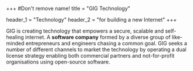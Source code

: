 +++
#Don't remove name!
title = "GIG Technology"

header_1 = "Technology"
header_2 = "for building a new Internet"
+++

GIG is creating technology that empowers a secure, scalable and self-healing internet. A **software company** formed by a diverse group of like-minded entrepreneurs and engineers chasing a common goal. GIG seeks a number of different channels to market the technology by operating a dual license strategy enabling both commercial partners and not-for-profit organisations using open-source software.

